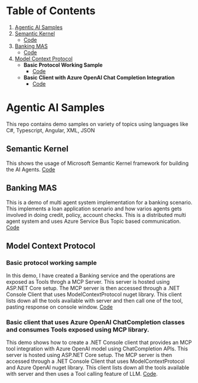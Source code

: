 # Table of Contents

1. [Agentic AI Samples](#agentic-ai-samples)
2. [Semantic Kernel](#semantic-kernel)
   - [Code](https://github.com/pravinchandankhede/agenticai/tree/main/src/SemanticKernel)
3. [Banking MAS](#banking-mas)
   - [Code](https://github.com/pravinchandankhede/agenticai/tree/main/src/Banking-Multi-Agent-System-Demo)
4. [Model Context Protocol](#model-context-protocol)
   - **Basic Protocol Working Sample**
     - [Code](https://github.com/pravinchandankhede/agenticai/tree/main/src/model-context-protocol-demo)
   - **Basic Client with Azure OpenAI Chat Completion Integration**
     - [Code](https://github.com/pravinchandankhede/agenticai/tree/main/src/model-context-protocol-demo/MCPAzureOpenAIClient)

# Agentic AI Samples
This repo contains demo samples on variety of topics using languages like C#, Typescript, Angular, XML, JSON

## Semantic Kernel
This shows the usage of Microsoft Semantic Kernel framework for building the AI Agents.
[Code](https://github.com/pravinchandankhede/agenticai/tree/main/src/SemanticKernel)

## Banking MAS
This is a demo of multi agent system implementation for a banking scenario. This implements a loan application scenario and how varios agents gets involved in doing credit, policy, account checks. This is a distributed multi agent system and uses Azure Service Bus Topic based communication.
[Code](https://github.com/pravinchandankhede/agenticai/tree/main/src/Banking-Multi-Agent-System-Demo)

## Model Context Protocol

### Basic protocol working sample
In this demo, I have created a Banking service and the operations are exposed as Tools throgh a MCP Server. This server is hosted using ASP.NET Core setup. The MCP server is then accessed through a .NET Console Client that uses ModelContextProtocol nuget library. This client lists down all the tools available with server and then call one of the tool, pasting response on console window.
[Code](https://github.com/pravinchandankhede/agenticai/tree/main/src/model-context-protocol-demo)

### Basic client that uses Azure OpenAI ChatCompletion classes and consumes Tools exposed using MCP library.
This demo shows how to create a .NET Console client that provides an MCP tool integration with Azure OpenAI model using ChatCompletion APIs. This server is hosted using ASP.NET Core setup. The MCP server is then accessed through a .NET Console Client that uses ModelContextProtocol and Azure OpenAI nuget library. This client lists down all the tools available with server and then uses a Tool calling feature of LLM.
[Code](https://github.com/pravinchandankhede/agenticai/tree/main/src/model-context-protocol-demo/MCPAzureOpenAIClient).
